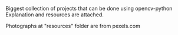 Biggest collection of projects that can be done using opencv-python
Explanation and resources are attached.

Photographs at "resources" folder are from pexels.com